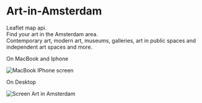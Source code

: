 # Art-in-Amsterdam<br>
Leaflet map api.<br>
Find your art in the Amsterdam area.<br>
Contemporary art, modern art, museums, galleries, art in public spaces and independent art spaces and more.<br><p>

On MacBook and Iphone<p>
![MacBook   IPhone screen](https://user-images.githubusercontent.com/38325801/73931955-8e41c700-48d9-11ea-9511-47db1d71ae2c.jpg)<p>

On Desktop<p>
![Screen Art in Amsterdam](https://user-images.githubusercontent.com/38325801/73944200-775b9e80-48f2-11ea-9e97-ca5e864ff340.jpg)


